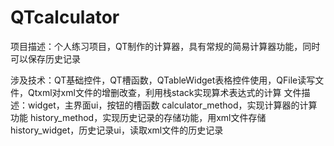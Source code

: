 # QTcalculator
项目描述：个人练习项目，QT制作的计算器，具有常规的简易计算器功能，同时可以保存历史记录

涉及技术：QT基础控件，QT槽函数，QTableWidget表格控件使用，QFile读写文件，Qtxml对xml文件的增删改查，利用栈stack实现算术表达式的计算
文件描述：widget，主界面ui，按钮的槽函数
         calculator_method，实现计算器的计算功能
         history_method，实现历史记录的存储功能，用xml文件存储
         history_widget，历史记录ui，读取xml文件的历史记录
